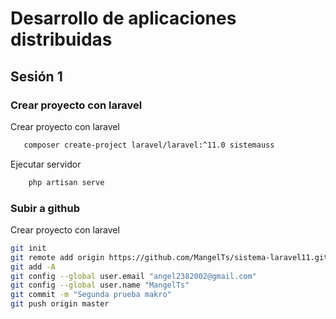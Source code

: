 # Desarrollo de aplicaciones distribuidas
## Sesión 1

### Crear proyecto con laravel
Crear proyecto con laravel
 ```bash
    composer create-project laravel/laravel:^11.0 sistemauss
```
Ejecutar servidor
```bash
    php artisan serve
```

### Subir a github
Crear proyecto con laravel
 ```bash
 git init
 git remote add origin https://github.com/MangelTs/sistema-laravel11.git
 git add -A
 git config --global user.email "angel2382002@gmail.com"
 git config --global user.name "MangelTs"
 git commit -m "Segunda prueba makro"
 git push origin master
```